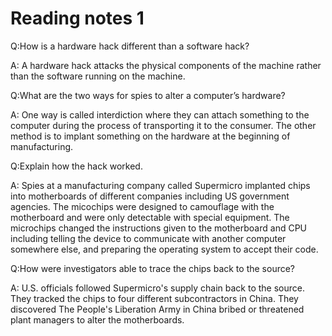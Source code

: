 # Reading notes 1

Q:How is a hardware hack different than a software hack?

A: A hardware hack attacks the physical components of the machine rather than the software running on the machine.

Q:What are the two ways for spies to alter a computer’s hardware?

A: One way is called interdiction where they can attach something to the computer during the process of transporting it to the consumer. The other method is to implant something on the hardware at the beginning of manufacturing. 

Q:Explain how the hack worked.

A: Spies at a manufacturing company called Supermicro implanted chips into motherboards of different companies including US government agencies. The micochips were designed to camouflage with the motherboard and were only detectable with special equipment. The microchips changed the instructions given to the motherboard and CPU including telling the device to communicate with another computer somewhere else, and preparing the operating system to accept their code.

Q:How were investigators able to trace the chips back to the source?

A: U.S. officials followed Supermicro's supply chain back to the source. They tracked the chips to four different subcontractors in China. They discovered The People's Liberation Army in China bribed or threatened plant managers to alter the motherboards.
